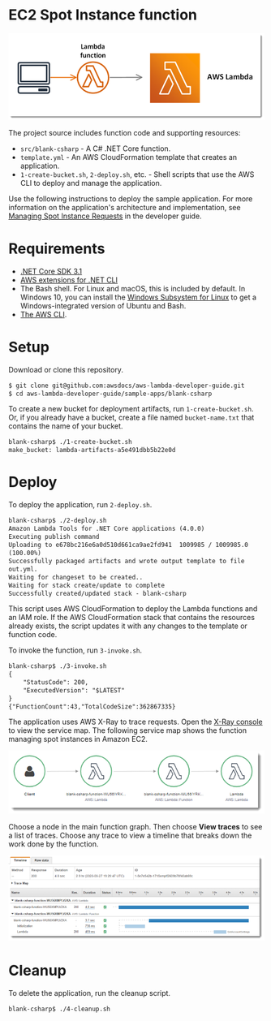 # EC2 Spot Instance function

![Architecture](/sample-apps/blank-csharp/images/sample-blank-csharp.png)

The project source includes function code and supporting resources:

- `src/blank-csharp` - A C# .NET Core function.
- `template.yml` - An AWS CloudFormation template that creates an application.
- `1-create-bucket.sh`, `2-deploy.sh`, etc. - Shell scripts that use the AWS CLI to deploy and manage the application.

Use the following instructions to deploy the sample application. For more information on the application's architecture and implementation, see [Managing Spot Instance Requests](https://docs.aws.amazon.com/lambda/latest/dg/services-ec2-tutorial.html) in the developer guide.

# Requirements
- [.NET Core SDK 3.1](https://nodejs.org/en/download/releases/)
- [AWS extensions for .NET CLI](https://github.com/aws/aws-extensions-for-dotnet-cli)
- The Bash shell. For Linux and macOS, this is included by default. In Windows 10, you can install the [Windows Subsystem for Linux](https://docs.microsoft.com/en-us/windows/wsl/install-win10) to get a Windows-integrated version of Ubuntu and Bash.
- [The AWS CLI](https://docs.aws.amazon.com/cli/latest/userguide/cli-chap-install.html).

# Setup
Download or clone this repository.

    $ git clone git@github.com:awsdocs/aws-lambda-developer-guide.git
    $ cd aws-lambda-developer-guide/sample-apps/blank-csharp

To create a new bucket for deployment artifacts, run `1-create-bucket.sh`. Or, if you already have a bucket, create a file named `bucket-name.txt` that contains the name of your bucket.

    blank-csharp$ ./1-create-bucket.sh
    make_bucket: lambda-artifacts-a5e491dbb5b22e0d

# Deploy
To deploy the application, run `2-deploy.sh`.

    blank-csharp$ ./2-deploy.sh
    Amazon Lambda Tools for .NET Core applications (4.0.0)
    Executing publish command
    Uploading to e678bc216e6a0d510d661ca9ae2fd941  1009985 / 1009985.0  (100.00%)
    Successfully packaged artifacts and wrote output template to file out.yml.
    Waiting for changeset to be created..
    Waiting for stack create/update to complete
    Successfully created/updated stack - blank-csharp

This script uses AWS CloudFormation to deploy the Lambda functions and an IAM role. If the AWS CloudFormation stack that contains the resources already exists, the script updates it with any changes to the template or function code.

To invoke the function, run `3-invoke.sh`.

    blank-csharp$ ./3-invoke.sh
    {
        "StatusCode": 200,
        "ExecutedVersion": "$LATEST"
    }
    {"FunctionCount":43,"TotalCodeSize":362867335}

The application uses AWS X-Ray to trace requests. Open the [X-Ray console](https://console.aws.amazon.com/xray/home#/service-map) to view the service map. The following service map shows the function managing spot instances in Amazon EC2.

![Service Map](/sample-apps/blank-csharp/images/blank-csharp-servicemap.png)

Choose a node in the main function graph. Then choose **View traces** to see a list of traces. Choose any trace to view a timeline that breaks down the work done by the function.

![Trace](/sample-apps/blank-csharp/images/blank-csharp-trace.png)

# Cleanup
To delete the application, run the cleanup script.

    blank-csharp$ ./4-cleanup.sh
